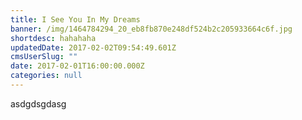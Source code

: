 ```yaml
---
title: I See You In My Dreams
banner: /img/1464784294_20_eb8fb870e248df524b2c205933664c6f.jpg
shortdesc: hahahaha
updatedDate: 2017-02-02T09:54:49.601Z
cmsUserSlug: ""
date: 2017-02-01T16:00:00.000Z
categories: null
---
```


asdgdsgdasg